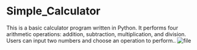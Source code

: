 # Simple_Calculator
This is a basic calculator program written in Python. It performs four arithmetic operations: addition, subtraction, multiplication, and division. Users can input two numbers and choose an operation to perform..
![file](https://github.com/THERITAM/Simple_Calculatotor/assets/77883382/2b495bc5-caa4-48bc-bb65-0b6ece01cf00)

